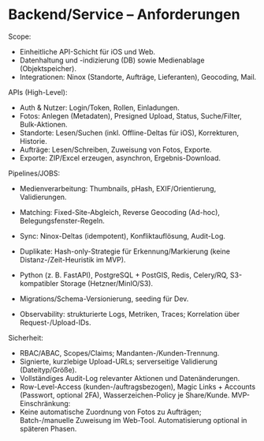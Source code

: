 # Backend/Service – Anforderungen

Scope:
- Einheitliche API-Schicht für iOS und Web.
- Datenhaltung und -indizierung (DB) sowie Medienablage (Objektspeicher).
- Integrationen: Ninox (Standorte, Aufträge, Lieferanten), Geocoding, Mail.

APIs (High-Level):
- Auth & Nutzer: Login/Token, Rollen, Einladungen.
- Fotos: Anlegen (Metadaten), Presigned Upload, Status, Suche/Filter, Bulk-Aktionen.
- Standorte: Lesen/Suchen (inkl. Offline-Deltas für iOS), Korrekturen, Historie.
- Aufträge: Lesen/Schreiben, Zuweisung von Fotos, Exporte.
- Exporte: ZIP/Excel erzeugen, asynchron, Ergebnis-Download.

Pipelines/JOBS:
- Medienverarbeitung: Thumbnails, pHash, EXIF/Orientierung, Validierungen.
- Matching: Fixed-Site-Abgleich, Reverse Geocoding (Ad-hoc), Belegungsfenster-Regeln.
- Sync: Ninox-Deltas (idempotent), Konfliktauflösung, Audit-Log.
 - Duplikate: Hash-only-Strategie für Erkennung/Markierung (keine Distanz-/Zeit-Heuristik im MVP).

- Python (z. B. FastAPI), PostgreSQL + PostGIS, Redis, Celery/RQ, S3-kompatibler Storage (Hetzner/MinIO/S3).
- Migrations/Schema-Versionierung, seeding für Dev.
- Observability: strukturierte Logs, Metriken, Traces; Korrelation über Request-/Upload-IDs.

Sicherheit:
- RBAC/ABAC, Scopes/Claims; Mandanten-/Kunden-Trennung.
- Signierte, kurzlebige Upload-URLs; serverseitige Validierung (Dateityp/Größe).
- Vollständiges Audit-Log relevanter Aktionen und Datenänderungen.
 - Row-Level-Access (kunden-/auftragsbezogen), Magic Links + Accounts (Passwort, optional 2FA), Wasserzeichen-Policy je Share/Kunde.
MVP-Einschränkung:
- Keine automatische Zuordnung von Fotos zu Aufträgen; Batch-/manuelle Zuweisung im Web-Tool. Automatisierung optional in späteren Phasen.
